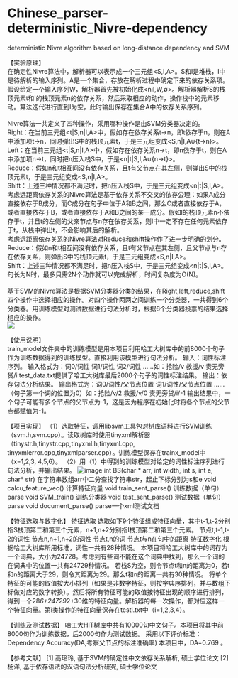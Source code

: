 # Chinese_parser-deterministic_Nivre-dependency
deterministic Nivre algorithm based on long-distance dependency and SVM

【实验原理】</br>
在确定性Nivre算法中，解析器可以表示成一个三元组<S,I,A>。S和I是堆栈，I中是待解析的输入序列。A是一个集合，存放在解析过程中确定下来的依存关系项。假设给定一个输入序列W，解析器首先被初始化成<nil,W,∅>。解析器解析S的栈顶元素t和I的栈顶元素n的依存关系，然后采取相应的动作，操作栈中的元素移动。算法迭代进行直到I为空，此时输出保存在集合A中的依存关系序列。</br>
</br>
Nivre算法一共定义了四种操作，采用哪种操作是由SVM分类器决定的。</br>
    Right：在当前三元组<t|S,n|I,A>中，假如存在依存关系t→n，即t依存于n，则在A中添加项t→n，同时弹出S中的栈顶元素t，于是三元组变成<S,n|I,A∪{t→n}>。</br>
    Left：在当前三元组<t|S,n|I,A>中，假如存在依存关系n→t，即n依存于t，则在A中添加项n→t，同时把n压入栈S中，于是<n|t|S,I,A∪{n→t}>。</br>
    Reduce：假如n和t相互间没有依存关系，且t有父节点在其左侧，则弹出S中的栈顶元素t，于是三元组变成<S,n|I,A>。</br>
    Shift：上述三种情况都不满足时，把n压入栈S中，于是三元组变成<n|t|S,I,A>。</br>
考虑远距离依存关系的Nivre算法是基于依存关系不交叉的依存公理：如果A成分直接依存于B成分，而C成分在句子中位于A和B之间，那么C或者直接依存于A，或者直接依存于B，或者直接依存于A和B之间的某一成分。假如I的栈顶元素n不依存于t，并且t的左侧的父亲节点与n存在依存关系，则I中一定不存在任何元素依存于t，从栈中弹出t，不会影响其后的解析。</br>
考虑远距离依存关系的Nivre算法对Reduce和shift操作作了进一步明确的划分。</br>
    Reduce：假如n和t相互间没有依存关系，且t有父节点在其左侧，且父节点与n存在依存关系，则弹出S中的栈顶元素t，于是三元组变成<S,n|I,A>。</br>
    Shift：上述三种情况都不满足时，把n压入栈S中，于是三元组变成<n|t|S,I,A>。</br>
句长为N时，最多只需2N个动作就可以完成解析，时间复杂度为O(N)。</br>
</br>
基于SVM的Nivre算法是根据SVM分类器分类的结果，在Right,left,reduce,shift四个操作中选择相应的操作。对四个操作两两之间训练一个分类器，一共得到6个分类器。用训练模型对测试数据进行句法分析时，根据6个分类器投票的结果选择相应的操作。</br>
![](https://github.com/rindesu/Chinese_parser-deterministic_Nivre-dependency/tree/master/img/nivre.png)
 
【使用说明】</br>
train_model文件夹中的训练模型是用本项目利用哈工大树库中的前8000个句子作为训练数据得到的训练模型。直接利用该模型进行句法分析。
	输入：词性标注序列。
输入格式为：词0/词性 词1/词性 词2/词性 ……如：抢险/v 救援/v 责无旁贷/i
test_data.txt提供了哈工大树库最后2000个句子的词性标注结果。
	输出：依存句法分析结果。
输出格式为：词0/词性/父节点位置 词1/词性/父节点位置 ……（句子第一个词的位置为0）如：抢险/v/2 救援/v/0 责无旁贷/i/-1
输出结果中，一个句子可能有多个节点的父节点为-1，这是因为程序在初始化时将各个节点的父节点都赋值为-1。
 
【项目实现】
（1）选取特征，调用libsvm工具包对树库语料进行SVM训练（svm.h,svm.cpp）。读取树库时使用tinyxml解析器（tinystr.h,tinystr.cpp,tinyxml.h,tinyxml.cpp,
tinyxmlerror.cpp,tinyxmlparser.cpp）。训练模型保存在trainx_model中（x=1,2,3,
4,5,6）。
（2）用（1）中得到的训练模型对给定的词性标注序列进行句法分析，并输出结果。
![image](https://github.com/rindesu/Chinese_parser-deterministic_Nivre-dependency/tree/master/img/project_frame.png)
	int BS(char * arr, int width, int s, int e, char* str)
在字符串数组arr中二分查找字符串str，起止下标分别为s和e
	void calcu_feature_vec()
计算特征向量
	void train_sent_parse()
训练数据（单句）parse
	void SVM_train()
训练分类器
	void test_sent_parse()
测试数据（单句）parse
	void document_parse()
parse一个xml测试文档

【特征选取与数字化】
	特征选取
选取如下9个特征组成特征向量，其中t-1,t-2分别指S栈顶第二和第三个元素，n+1,n+2分别指I栈顶第二和第三个元素。
节点t,t-1,t-2的词性
节点n,n+1,n+2的词性
节点t,n的词
节点t与n在句中的距离
	特征数字化
	根据哈工大树库所用标准，词性一共有28种情况。
	本项目将哈工大树库中的词存为一个词典，大小为24728。考虑到有些词不能在这个词典中找到，那么一个词的在词典中的位置一共有24729种情况。
	若栈S为空，则令节点t和n的距离为0，若t和n的距离大于29，则令其距离为29。那么t和n的距离一共有30种情况。
	将单个特征的可能的取值按大小排列（如果是非数字特征，则按字典序排列，并与数组下标做对应的数字转换）。然后将所有特征可能的取值按特征出现的顺序进行排列，得到一个28*6+24729*2+30维的特征向量。解析器的每一次操作，都对应这样一个特征向量。第i类操作的特征向量保存在testi.txt中（i=1,2,3,4）。

【训练及测试数据】
哈工大HIT树库中共有10000句中文句子。本项目将其中前8000句作为训练数据，后2000句作为测试数据。
采用以下评价标准：
Dependency Accuracy(DA,考察父节点的标注准确率)
本项目中，DA=0.769 。



【参考文献】
[1] 高玲玲, 基于SVM的确定性中文依存关系解析, 硕士学位论文
[2] 杨洋, 基于依存语法的汉语句法分析研究, 硕士学位论文

